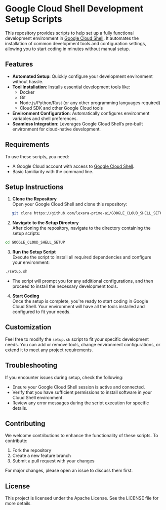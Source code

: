 # Google Cloud Shell Development Setup Scripts

This repository provides scripts to help set up a fully functional development environment in [Google Cloud Shell](https://cloud.google.com/shell). It automates the installation of common development tools and configuration settings, allowing you to start coding in minutes without manual setup.

## Features

- **Automated Setup**: Quickly configure your development environment without hassle.
- **Tool Installation**: Installs essential development tools like:
  - Docker
  - Git
  - Node.js/Python/Rust (or any other programming languages required)
  - Cloud SDK and other Google Cloud tools
- **Environment Configuration**: Automatically configures environment variables and shell preferences.
- **Seamless Integration**: Leverages Google Cloud Shell’s pre-built environment for cloud-native development.

## Requirements

To use these scripts, you need:

- A Google Cloud account with access to [Google Cloud Shell](https://shell.cloud.google.com/).
- Basic familiarity with the command line.

## Setup Instructions

1. **Clone the Repository**  
   Open your Google Cloud Shell and clone this repository:
```bash
   git clone https://github.com/lexara-prime-ai/GOOGLE_CLOUD_SHELL_SETUP.git
```

2.  **Navigate to the Setup Directory**  
    After cloning the repository, navigate to the directory containing the setup scripts:    
```bash
cd GOOGLE_CLOUD_SHELL_SETUP
``` 
    
3.  **Run the Setup Script**  
    Execute the script to install all required dependencies and configure your environment:
```bash
./setup.sh
``` 

* The script will prompt you for any additional configurations, and then proceed to install the necessary development tools.

    
4.  **Start Coding**  
    Once the setup is complete, you're ready to start coding in Google Cloud Shell. Your environment will have all the tools installed and configured to fit your needs.
    

## Customization

Feel free to modify the `setup.sh` script to fit your specific development needs. You can add or remove tools, change environment configurations, or extend it to meet any project requirements.

## Troubleshooting

If you encounter issues during setup, check the following:

-   Ensure your Google Cloud Shell session is active and connected.
-   Verify that you have sufficient permissions to install software in your Cloud Shell environment.
-   Review any error messages during the script execution for specific details.

## Contributing

We welcome contributions to enhance the functionality of these scripts. To contribute:

1.  Fork the repository
2.  Create a new feature branch
3.  Submit a pull request with your changes

For major changes, please open an issue to discuss them first.

## License

This project is licensed under the Apache License. See the LICENSE file for more details.
